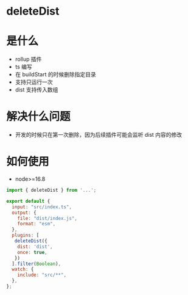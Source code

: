 # deleteDist

# 是什么

- rollup 插件
- ts 编写
- 在 buildStart 的时候删除指定目录
- 支持只运行一次
- dist 支持传入数组

# 解决什么问题

- 开发的时候只在第一次删除，因为后续插件可能会监听 dist 内容的修改

# 如何使用

- node>=16.8

```js
import { deleteDist } from '...';

export default {
  input: "src/index.ts",
  output: {
    file: "dist/index.js",
    format: "esm",
  },
  plugins: [
   deleteDist({
    dist: 'dist',
    once: true,
   })
  ].filter(Boolean), 
  watch: {
    include: "src/**", 
  },
};
```